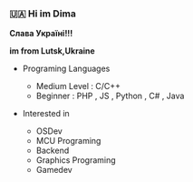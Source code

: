 ### 🇺🇦 Hi im Dima

**Слава Україні!!!**

**im from Lutsk,Ukraine** 

- Programing Languages
   * Medium Level : C/C++
   * Beginner : PHP , JS , Python , C# , Java
   
- Interested in
  * OSDev
  * MCU Programing
  * Backend
  * Graphics Programing
  * Gamedev

